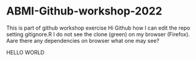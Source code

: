 # ABMI-Github-workshop-2022
This is part of github workshop exercise
Hi Github
how I can edit the repo setting gitignore.R
I do not see the clone (green) on my browser (Firefox). Aare there any dependencies 
on browser what one may see?

HELLO WORLD
